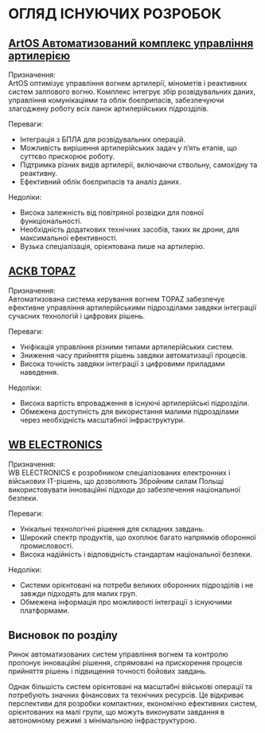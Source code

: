 # ОГЛЯД ІСНУЮЧИХ РОЗРОБОК 


## [ArtOS Автоматизований комплекс управління артилерією ](https://artos.tech/uk/)  
Призначення:  
ArtOS оптимізує управління вогнем артилерії, мінометів і реактивних систем залпового вогню. Комплекс інтегрує збір розвідувальних даних, управління комунікаціями та облік боєприпасів, забезпечуючи злагоджену роботу всіх ланок артилерійських підрозділів.

Переваги:  
- Інтеграція з БПЛА для розвідувальних операцій.  
- Можливість вирішення артилерійських задач у п’ять етапів, що суттєво прискорює роботу.  
- Підтримка різних видів артилерії, включаючи ствольну, самохідну та реактивну.  
- Ефективний облік боєприпасів та аналіз даних.  

Недоліки:  
- Висока залежність від повітряної розвідки для повної функціональності.  
- Необхідність додаткових технічних засобів, таких як дрони, для максимальної ефективності.  
- Вузька спеціалізація, орієнтована лише на артилерію.

## [АСКВ TOPAZ](https://defence-ua.com/weapon_and_tech/chomu_topaz_ne_obolon-645.html) 

Призначення:  
Автоматизована система керування вогнем TOPAZ забезпечує ефективне управління артилерійськими підрозділами завдяки інтеграції сучасних технологій і цифрових рішень.

Переваги:  
- Уніфікація управління різними типами артилерійських систем.  
- Зниження часу прийняття рішень завдяки автоматизації процесів.  
- Висока точність завдяки інтеграції з цифровими приладами наведення.  

Недоліки:  
- Висока вартість впровадження в існуючі артилерійські підрозділи.  
- Обмежена доступність для використання малими підрозділами через необхідність масштабної інфраструктури.  


## [WB ELECTRONICS](https://www.wbgroup.pl/en/wb-electronics/)

Призначення:  
WB ELECTRONICS є розробником спеціалізованих електронних і військових IT-рішень, що дозволяють Збройним силам Польщі використовувати інноваційні підходи до забезпечення національної безпеки.

Переваги:  
- Унікальні технологічні рішення для складних завдань.  
- Широкий спектр продуктів, що охоплює багато напрямків оборонної промисловості.  
- Висока надійність і відповідність стандартам національної безпеки.  

Недоліки:  
- Системи орієнтовані на потреби великих оборонних підрозділів і не завжди підходять для малих груп.  
- Обмежена інформація про можливості інтеграції з існуючими платформами.  

## Висновок по розділу  
Ринок автоматизованих систем управління вогнем та контролю пропонує інноваційні рішення, спрямовані на прискорення процесів прийняття рішень і підвищення точності бойових завдань.  

Однак більшість систем орієнтовані на масштабні військові операції та потребують значних фінансових та технічних ресурсів. Це відкриває перспективи для розробки компактних, економічно ефективних систем, орієнтованих на малі групи, що можуть виконувати завдання в автономному режимі з мінімальною інфраструктурою.
